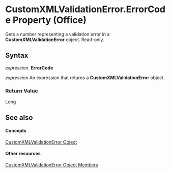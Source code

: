 
# CustomXMLValidationError.ErrorCode Property (Office)

Gets a number representing a validation error in a  **CustomXMLValidationError** object. Read-only.


## Syntax

 _expression_. **ErrorCode**

 _expression_ An expression that returns a **CustomXMLValidationError** object.


### Return Value

Long


## See also


#### Concepts


[CustomXMLValidationError Object](7f7ced9a-0878-9287-fe66-a7f0ffdc45b6.md)
#### Other resources


[CustomXMLValidationError Object Members](b84777a9-ffea-f6e2-022e-aaeabfac49e0.md)
